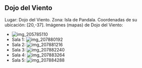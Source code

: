 ## Dojo del Viento
Lugar: Dojo del Viento.
Zona: Isla de Pandala.
Coordenadas de su ubicación: [20,-37].
Imágenes (mapas) de Dojo del Viento:
- ![img_205785110](https://media.discordapp.net/attachments/1115311447145193482/1115347861559853149/205785110.jpg)
- Sala 1: ![img_207880192](https://media.discordapp.net/attachments/1115311447145193482/1115349018252431513/207880192.jpg)
- Sala 2: ![img_207881216](https://media.discordapp.net/attachments/1115311447145193482/1115349020202770432/207881216.jpg)
- Sala 3: ![img_207882240](https://media.discordapp.net/attachments/1115311447145193482/1115349022278959114/207882240.jpg)
- Sala 4: ![img_207883264](https://media.discordapp.net/attachments/1115311447145193482/1115349023893749930/207883264.jpg)
- Sala 5: ![img_207884288](https://media.discordapp.net/attachments/1115311447145193482/1115349025818955836/207884288.jpg)